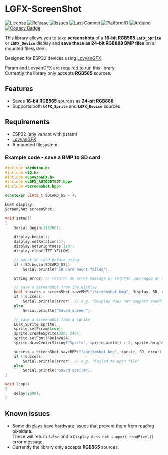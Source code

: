 # LGFX-ScreenShot

[![License](https://img.shields.io/github/license/CelliesProjects/lgfx-screenshot)](https://github.com/CelliesProjects/lgfx-screenshot/blob/main/LICENSE)
[![Release](https://img.shields.io/github/v/release/CelliesProjects/lgfx-screenshot)](https://github.com/CelliesProjects/lgfx-screenshot/releases/latest)
[![Issues](https://img.shields.io/github/issues/CelliesProjects/lgfx-screenshot)](https://github.com/CelliesProjects/lgfx-screenshot/issues)
[![Last Commit](https://img.shields.io/github/last-commit/CelliesProjects/lgfx-screenshot)](https://github.com/CelliesProjects/lgfx-screenshot/commits)
[![PlatformIO](https://img.shields.io/badge/PlatformIO-Compatible-green?logo=platformio)](https://registry.platformio.org/libraries/celliesprojects/lgfx-ScreenShot)
[![Arduino](https://img.shields.io/badge/Arduino-ESP32-blue?logo=arduino)](https://www.arduino.cc/)
[![Codacy Badge](https://app.codacy.com/project/badge/Grade/5c02977f0816457282ce90c3e4dc6153)](https://app.codacy.com/gh/CelliesProjects/LGFX-ScreenShot/dashboard?utm_source=gh&utm_medium=referral&utm_content=&utm_campaign=Badge_grade)

This library allows you to take **screenshots** of a **16-bit RGB565** **`LGFX_Sprite`** or **`LGFX_Device`** display and **save these as 24-bit RGB888 BMP files** on a mounted filesystem.  

Designed for ESP32 devices using [LovyanGFX](https://github.com/lovyan03/LovyanGFX).

Psram and LovyanGFX are required to run this library.  
Currently the library only accepts **RGB565** sources.

## Features

- Saves **16-bit RGB565** sources as **24-bit RGB888**  
- Supports both **`LGFX_Sprite`** and **`LGFX_Device`** sources  

## Requirements

- ESP32 (any variant with psram)  
- [LovyanGFX](https://github.com/lovyan03/LovyanGFX)  
- A mounted filesystem 

### Example code - save a BMP to SD card

```c++
#include <Arduino.h>
#include <SD.h>
#include <LovyanGFX.h>
#include <LGFX_AUTODETECT.hpp>
#include <ScreenShot.hpp>

constexpr uint8_t SDCARD_SS = 4;

LGFX display;
ScreenShot screenShot;

void setup()
{
    Serial.begin(115200);

    display.begin();
    display.setRotation(1);
    display.setBrightness(110);
    display.clear(TFT_YELLOW);

    // mount SD card before using
    if (!SD.begin(SDCARD_SS))
        Serial.println("SD Card mount failed");

    String error; // returns an error message or returns unchanged on success

    // save a screenshot from the display
    bool success = screenShot.saveBMP("/screenshot.bmp", display, SD, error);
    if (!success)
        Serial.println(error); // e.g. "Display does not support readPixel()"
    else
        Serial.println("Saved screen");

    // save a screenshot from a sprite
    LGFX_Sprite sprite;
    sprite.setPsram(true);
    sprite.createSprite(320, 240);
    sprite.setFont(&DejaVu24);
    sprite.drawCenterString("Sprite", sprite.width() / 2, sprite.height() / 2);

    success = screenShot.saveBMP("/spriteshot.bmp", sprite, SD, error);
    if (!success)
        Serial.println(error); // e.g. "Failed to open file"
    else
        Serial.println("Saved sprite");
}

void loop()
{
    delay(1000);
}
```

## Known issues

- Some displays have hardware issues that prevent them from reading pixeldata.  
These will return `false` and a `Display does not support readPixel()` error message.  
- Currently the library only accepts **RGB565** sources.

